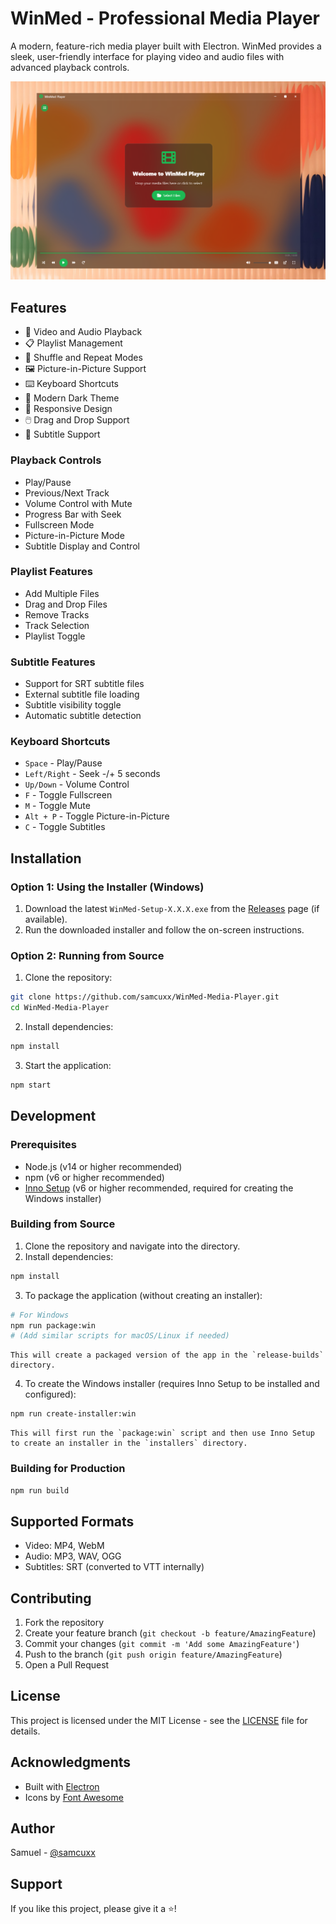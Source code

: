 # WinMed - Professional Media Player

A modern, feature-rich media player built with Electron. WinMed provides a sleek, user-friendly interface for playing video and audio files with advanced playback controls.

![WinMed Screenshot](screenshot.png)

## Features

- 🎥 Video and Audio Playback
- 📋 Playlist Management
- 🔄 Shuffle and Repeat Modes
- 🖼️ Picture-in-Picture Support
- ⌨️ Keyboard Shortcuts
- 🎨 Modern Dark Theme
- 📱 Responsive Design
- 🖱️ Drag and Drop Support
- 📝 Subtitle Support

### Playback Controls

- Play/Pause
- Previous/Next Track
- Volume Control with Mute
- Progress Bar with Seek
- Fullscreen Mode
- Picture-in-Picture Mode
- Subtitle Display and Control

### Playlist Features

- Add Multiple Files
- Drag and Drop Files
- Remove Tracks
- Track Selection
- Playlist Toggle

### Subtitle Features

- Support for SRT subtitle files
- External subtitle file loading
- Subtitle visibility toggle
- Automatic subtitle detection

### Keyboard Shortcuts

- `Space` - Play/Pause
- `Left/Right` - Seek -/+ 5 seconds
- `Up/Down` - Volume Control
- `F` - Toggle Fullscreen
- `M` - Toggle Mute
- `Alt + P` - Toggle Picture-in-Picture
- `C` - Toggle Subtitles

## Installation

### Option 1: Using the Installer (Windows)

1.  Download the latest `WinMed-Setup-X.X.X.exe` from the [Releases](https://github.com/samcuxx/WinMed-Media-Player/releases) page (if available).
2.  Run the downloaded installer and follow the on-screen instructions.

### Option 2: Running from Source

1.  Clone the repository:

```bash
git clone https://github.com/samcuxx/WinMed-Media-Player.git
cd WinMed-Media-Player
```

2.  Install dependencies:

```bash
npm install
```

3.  Start the application:

```bash
npm start
```

## Development

### Prerequisites

- Node.js (v14 or higher recommended)
- npm (v6 or higher recommended)
- [Inno Setup](https://jrsoftware.org/isinfo.php) (v6 or higher recommended, required for creating the Windows installer)

### Building from Source

1.  Clone the repository and navigate into the directory.
2.  Install dependencies:

```bash
npm install
```

3.  To package the application (without creating an installer):

```bash
# For Windows
npm run package:win
# (Add similar scripts for macOS/Linux if needed)
```

    This will create a packaged version of the app in the `release-builds` directory.

4.  To create the Windows installer (requires Inno Setup to be installed and configured):

```bash
npm run create-installer:win
```

    This will first run the `package:win` script and then use Inno Setup to create an installer in the `installers` directory.

### Building for Production

```bash
npm run build
```

## Supported Formats

- Video: MP4, WebM
- Audio: MP3, WAV, OGG
- Subtitles: SRT (converted to VTT internally)

## Contributing

1. Fork the repository
2. Create your feature branch (`git checkout -b feature/AmazingFeature`)
3. Commit your changes (`git commit -m 'Add some AmazingFeature'`)
4. Push to the branch (`git push origin feature/AmazingFeature`)
5. Open a Pull Request

## License

This project is licensed under the MIT License - see the [LICENSE](LICENSE) file for details.

## Acknowledgments

- Built with [Electron](https://www.electronjs.org/)
- Icons by [Font Awesome](https://fontawesome.com/)

## Author

Samuel - [@samcuxx](https://github.com/samcuxx)

## Support

If you like this project, please give it a ⭐️!
